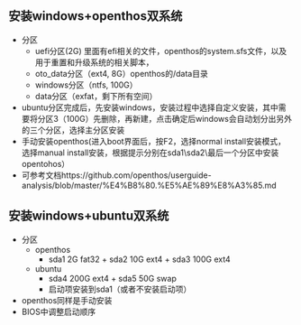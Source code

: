 ## 安装windows+openthos双系统
  - 分区
    - uefi分区(2G) 里面有efi相关的文件，openthos的system.sfs文件，以及用于重置和升级系统的相关脚本，
    - oto_data分区（ext4, 8G）openthos的/data目录
    - windows分区（ntfs, 100G）
    - data分区（exfat，剩下所有空间）
  - ubuntu分区完成后，先安装windows，安装过程中选择自定义安装，其中需要将分区3（100G）先删除，再新建，点击确定后windows会自动划分出另外的三个分区，选择主分区安装
  - 手动安装openthos(进入boot界面后，按F2，选择normal install安装模式，选择manual install安装，根据提示分别在sda1\sda2\最后一个分区中安装opentohos）
  - 可参考文档https://github.com/openthos/userguide-analysis/blob/master/%E4%B8%80.%E5%AE%89%E8%A3%85.md
## 安装windows+ubuntu双系统
  - 分区
    - openthos 
      - sda1 2G fat32 + sda2 10G ext4 + sda3 100G ext4
    - ubuntu 
      - sda4 200G ext4 + sda5 50G swap
      - 启动项安装到sda1（或者不安装启动项）
  - openthos同样是手动安装
  - BIOS中调整启动顺序
    
